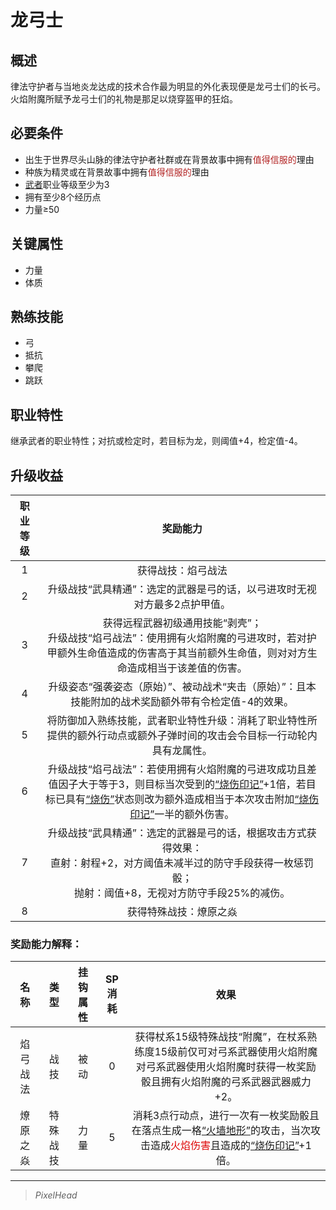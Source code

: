 # 龙弓士

## 概述

律法守护者与当地炎龙达成的技术合作最为明显的外化表现便是龙弓士们的长弓。火焰附魔所赋予龙弓士们的礼物是那足以烧穿盔甲的狂焰。

## 必要条件

* 出生于世界尽头山脉的律法守护者社群或在背景故事中拥有<font color="#B22222">值得信服的</font>理由
* 种族为精灵或在背景故事中拥有<font color="#B22222">值得信服的</font>理由
* <a href="../../../basicJob/Warrior" target="_blank">武者</a>职业等级至少为3
* 拥有至少8个经历点
* 力量≥50

## 关键属性

* 力量
* 体质

## 熟练技能

* 弓
* 抵抗
* 攀爬
* 跳跃
  
## 职业特性

继承武者的职业特性；对抗或检定时，若目标为龙，则阈值+4，检定值-4。

## 升级收益

职业等级|奖励能力
:--:|:--:
1|获得战技：焰弓战法
2|升级战技“武具精通”：选定的武器是弓的话，以弓进攻时无视对方最多2点护甲值。
3|获得远程武器初级通用技能“剥壳”；<br>升级战技“焰弓战法”：使用拥有火焰附魔的弓进攻时，若对护甲额外生命值造成的伤害高于其当前额外生命值，则对对方生命造成相当于该差值的伤害。
4|升级姿态“强袭姿态（原始）”、被动战术“夹击（原始）”：且本技能附加的战术奖励额外带有令检定值-4的效果。
5|将防御加入熟练技能，武者职业特性升级：消耗了职业特性所提供的额外行动点或额外子弹时间的攻击会令目标一行动轮内具有龙属性。
6|升级战技“焰弓战法”：若使用拥有火焰附魔的弓进攻成功且差值因子大于等于3，则目标当次受到的<a href="../../../../status/mark/#烧伤印记" target="_blank">“烧伤印记”</a>+1倍，若目标已具有<a href="../../../../status/normal/#烧伤" target="_blank">“烧伤”</a>状态则改为额外造成相当于本次攻击附加<a href="../../../../status/mark/#烧伤印记" target="_blank">“烧伤印记”</a>一半的额外伤害。
7|升级战技“武具精通”：选定的武器是弓的话，根据攻击方式获得效果：<br>直射：射程+2，对方阈值未减半过的防守手段获得一枚惩罚骰；<br>抛射：阈值+8，无视对方防守手段25%的减伤。
8|获得特殊战技：燎原之焱

### 奖励能力解释：

名称|类型|挂钩属性|SP消耗|效果
:--:|:--:|:--:|:--:|:--:
焰弓战法|战技|被动|0|获得杖系15级特殊战技“附魔”，在杖系熟练度15级前仅可对弓系武器使用火焰附魔<br>对弓系武器使用火焰附魔时获得一枚奖励骰且拥有火焰附魔的弓系武器武器威力+2。
燎原之焱|特殊战技|力量|5|消耗3点行动点，进行一次有一枚奖励骰且在落点生成一格<a href="../../../../status/terrain/#火墙地形" target="_blank">“火墙地形”</a>的攻击，当次攻击造成<font color="#dd0000">火焰伤害</font>且造成的<a href="../../../../status/mark/#烧伤印记" target="_blank">“烧伤印记”</a>+1倍。

---

> *PixelHead*